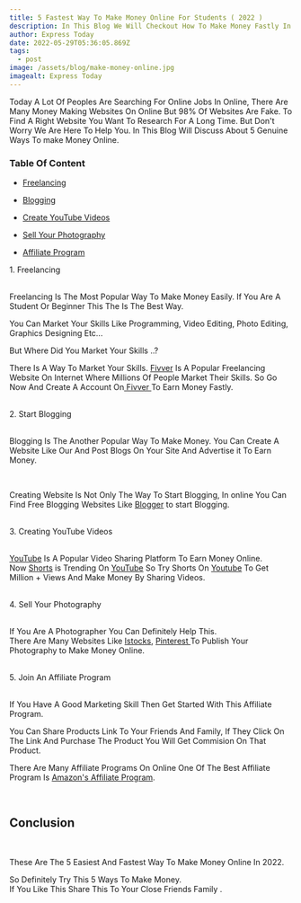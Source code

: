 ```yaml
---
title: 5 Fastest Way To Make Money Online For Students ( 2022 )
description: In This Blog We Will Checkout How To Make Money Fastly In 2022.
author: Express Today
date: 2022-05-29T05:36:05.869Z
tags:
  - post
image: /assets/blog/make-money-online.jpg
imagealt: Express Today
---
```

Today A Lot Of Peoples Are Searching For Online Jobs In Online, There Are Many Money Making Websites On Online But 98% Of Websites Are Fake. To Find A Right Website You Want To Research For A Long Time. But Don't Worry We Are Here To Help You. In This Blog Will Discuss About 5 Genuine Ways To make Money Online.

### Table Of Content

* [Freelancing](#id-freelancing)

* [Blogging](#id-blogging)

* [Create YouTube Videos](#id-youtube)

* [Sell Your Photography](#id-photography)

* [Affiliate Program](#id-affiliate)

<div id='id-freelancing'/>
1. Freelancing 
</div>
</br>

Freelancing Is The Most Popular Way To Make Money Easily. If      You Are A Student Or Beginner This The Is The Best Way.</br>

You Can Market Your Skills Like Programming, Video Editing, Photo Editing, Graphics Designing Etc...

But Where Did You Market Your Skills ..? </br>

There Is A Way To Market Your Skills. [Fivver](https://www.fiverr.com/) Is A Popular Freelancing Website On Internet Where Millions Of People Market Their Skills. So Go Now And Create A Account On[ Fivver ](https://www.fiverr.com/)To Earn Money Fastly.

</br>

<div id='id-blogging'>
2. Start Blogging
</div>
</br>

Blogging Is The Another Popular Way To Make Money. You Can Create A Website Like Our And Post Blogs On Your Site And Advertise it To Earn Money.

</br>

Creating Website Is Not Only The Way To Start Blogging, In online You Can Find Free Blogging Websites Like [Blogger](https://www.blogger.com/) to start Blogging.

</br>

<div id='id-youtube'>
3. Creating YouTube Videos 
</div>
</br>

[YouTube](https://www.youtube.com/) Is A Popular Video Sharing Platform To Earn Money Online.</br>
Now [Shorts](https://www.youtube.com/creators/shorts/) is Trending On [YouTube](https://www.youtube.com/) So Try Shorts On [Youtube](https://www.youtube.com/) To Get Million + Views And Make Money By Sharing Videos.

</br>

<div id='id-photography'>
4. Sell Your Photography
</div>

</br>

If You Are A Photographer You Can Definitely Help This. </br>
There Are Many Websites Like [Istocks](https://www.istockphoto.com/), [Pinterest ](https://in.pinterest.com/)To Publish Your Photography to Make Money Online.

</br>

<div id='id-affiliate'>
5. Join An Affiliate Program
</div>
</br>

If You Have A Good Marketing Skill Then Get Started With This Affiliate Program.
</br>

You Can Share Products Link To Your Friends And Family, If They Click On The Link And Purchase The Product You Will Get Commision On That Product.
</br>

There Are Many Affiliate Programs On Online One Of The Best Affiliate Program Is [Amazon's Affiliate Program](https://affiliate-program.amazon.in/).

</br>

## Conclusion

</br>

These Are The 5 Easiest And Fastest Way To Make Money Online In 2022.</br>

So Definitely Try This 5 Ways To Make Money.</br>
If You Like This Share This To Your Close Friends Family .